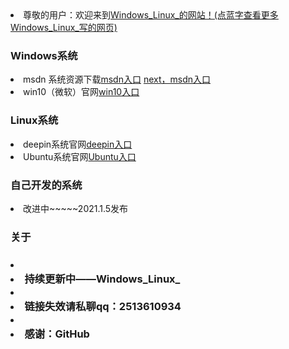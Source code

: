 <li>尊敬的用户：欢迎来到<a href="https://windows-linux-bili.github.io/home/">Windows_Linux_的网站！(点蓝字查看更多Windows_Linux_写的网页)</a> <a class="download" href="https://windows-linux-bili.github.io/hello/"></a>
  <h3>Windows系统</h3>
  <li>msdn 系统资源下载<a href="https://msdn.itellyou.cn/">msdn入口</a> <a href="https://next.itellyou.cn/">next，msdn入口</a>
    <li>win10（微软）官网<a href="https://www.microsoft.com/zh-cn/software-download/windows10">win10入口</a>
      
  <h3>Linux系统</h3>
  <li>deepin系统官网<a href="https://www.deepin.org/zh/download/">deepin入口</a>
  <li>Ubuntu系统官网<a href="https://cn.ubuntu.com/download">Ubuntu入口</a>
  
  <h3>自己开发的系统</h3>
  <li>改进中~~~~~2021.1.5发布</a>

<h3>关于<h3>
<li><li>持续更新中——Windows_Linux_</li>
<li><li>链接失效请私聊qq：2513610934</li>         
<li><li>感谢：GitHub</li>
